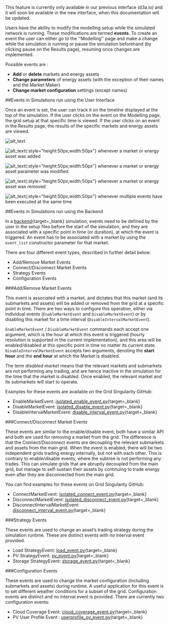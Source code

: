 This feature is currently only available in our previous interface (d3a.io) and it will soon be available in the new interface, when this documentation will be updated.

Users have the ability to modify the modelling setup while the simulated network is running. These modifications are termed **events**. To create an event the user can either go to the ''Modelling'' page and make a change while the simulation is running or pause the simulation beforehand (by clicking pause on the Results page), resuming once changes are implemented.


Possible events are :

*   **Add** or **delete** markets and energy assets
*   **Change parameters** of energy assets (with the exception of their names and the Market Maker)
*   **Change market configuration** settings (except names)

##Events in Simulations run using the User Interface

Once an event is set, the user can track it on the timeline displayed at the top of the simulation. If the user clicks on the event on the Modelling page, the grid setup at that specific time is viewed. If the user clicks on an event in the Results page, the results of the specific markets and energy assets are viewed.

![alt_text](img/events-1.png)

![alt_text](img/events-2.png){:style="height:50px;width:50px"}
 whenever a market or energy asset was added

![alt_text](img/events-3.png){:style="height:50px;width:50px"}
 whenever a market or energy asset parameter was modified

![alt_text](img/events-4.png){:style="height:50px;width:50px"}
 whenever a market or energy asset was removed

![alt_text](img/events-5.png){:style="height:50px;width:50px"}
 whenever multiple events have been executed at the same time

##Events in Simulations run using the Backend

In a [backend](https://github.com/gridsingularity/gsy-e){target=_blank} simulation, events need to be defined by the user in the setup files before the start of the simulation, and they are associated with a specific point in time (or duration), at which the event is triggered. An event has to be associated with a market by using the `event_list` constructor parameter for that market.

There are four different event types, described in further detail below:

*   Add/Remove Market Events
*   Connect/Disconnect Market Events
*   Strategy Events
*   Configuration Events

###Add/Remove Market Events

This event is associated with a market, and dictates that this market (and its submarkets and assets) will be added or removed from the grid at a specific point in time. There are two ways to configure this operation, either via individual events (`EnableMarketEvent` and `DisableMarketEvent`) or by disabling this market for a time interval (`DisableIntervalMarketEvent`).

`EnableMarketEvent` / `DisableMarketEvent` commands each accept one argument, which is the hour at which this event is triggered (hourly resolution is supported in the current implementation), and this area will be enabled/disabled at this specific point in time no matter its current state. `DisableIntervalMarketEvent` accepts two arguments, denoting the **start hour** and the **end hour** at which the Market is disabled.

The term _disabled market_ means that the relevant markets and submarkets are not performing any trading, and are hence inactive in the simulation for the time that the market is disabled. Once enabled, the relevant market and its submarkets will start to operate.

Examples for these events are available on the Grid Singularity GitHub:

*   EnableMarketEvent: [isolated_enable_event.py](https://github.com/gridsingularity/gsy-e/blob/master/src/gsy_e/setup/area_events/isolated_enable_event.py){target=_blank}
*   DisableMarketEvent: [isolated_disable_event.py](https://github.com/gridsingularity/gsy-e/blob/master/src/gsy_e/setup/area_events/isolated_disable_event.py){target=_blank}
*   DisableIntervalMarketEvent: [disable_interval_event.py](https://github.com/gridsingularity/gsy-e/blob/master/src/gsy_e/setup/area_events/disable_interval_event.py){target=_blank}

###Connect/Disconnect Market Events

These events are similar to the enable/disable event; both have a similar API and both are used for removing a market from the grid. The difference is that the Connect/Disconnect events are decoupling the relevant submarkets and assets from the main grid. When the event is enabled, there will be two independent grids trading energy internally, but not with each other. This is contrary to enable/disable events, where the subtree is not performing any trades. This can simulate grids that are abruptly decoupled from the main grid, but manage to self-sustain their assets by continuing to trade energy even after they are disconnected from the main grid.

You can find examples for these events on Grid Singularity GitHub:

*   ConnectMarketEvent: [isolated_connect_event.py](https://github.com/gridsingularity/gsy-e/blob/master/src/gsy_e/setup/area_events/isolated_connect_event.py){target=_blank}
*   DisconnectMarketEvent: [isolated_disconnect_event.py](https://github.com/gridsingularity/gsy-e/blob/master/src/gsy_e/setup/area_events/isolated_disconnect_event.py){target=_blank}
*   DisconnectIntervalMarketEvent: [disconnect_interval_event.py](https://github.com/gridsingularity/gsy-e/blob/master/src/gsy_e/setup/area_events/disconnect_interval_event.py){target=_blank}

###Strategy Events

These events are used to change an asset’s trading strategy during the simulation runtime. These are distinct events with no interval event provided.

*   Load StrategyEvent: [load_event.py](https://github.com/gridsingularity/gsy-e/blob/master/src/gsy_e/setup/area_events/load_event.py){target=_blank}
*   PV StrategyEvent: [pv_event.py](https://github.com/gridsingularity/gsy-e/blob/master/src/gsy_e/setup/area_events/pv_event.py){target=_blank}
*   Storage StrategyEvent: [storage_event.py](https://github.com/gridsingularity/gsy-e/blob/master/src/gsy_e/setup/area_events/storage_event.py){target=_blank}

###Configuration Events

These events are used to change the market configuration (including submarkets and assets) during runtime. A useful application for this event is to set different weather conditions for a subset of the grid. Configuration events are distinct and no interval event is provided. There are currently two configuration events:

*   Cloud Coverage Event: [cloud_coverage_event.py](https://github.com/gridsingularity/gsy-e/blob/master/src/gsy_e/setup/area_events/cloud_coverage_event.py){target=_blank}
*   PV User Profile Event : [userprofile_pv_event.py](https://github.com/gridsingularity/gsy-e/blob/master/src/gsy_e/setup/area_events/userprofile_pv_event.py){target=_blank}
